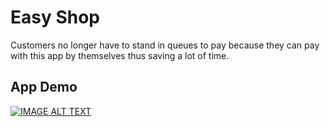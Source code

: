 # Easy Shop

Customers no longer have to stand in queues to pay because they can pay with this app by themselves thus saving a lot of time.

## App Demo

[![IMAGE ALT TEXT](http://img.youtube.com/vi/AwZZL3bB3C0/0.jpg)](http://www.youtube.com/watch?v=AwZZL3bB3C0 "Easy Shop")
